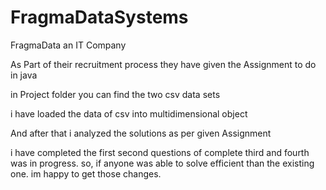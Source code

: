 # FragmaDataSystems
FragmaData an IT Company

As Part of their recruitment process they have given the Assignment to do in java

in Project folder you can find the two csv data sets

i have loaded the data of csv into multidimensional object

And after that i analyzed the solutions as per given Assignment

i have completed the first second questions of complete third and fourth was in progress. so, if anyone was able to solve efficient than the existing one. im happy to get those changes.
